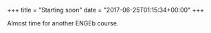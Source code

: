 +++
title = "Starting soon"
date = "2017-06-25T01:15:34+00:00"
+++

Almost time for another ENGEb course.
			